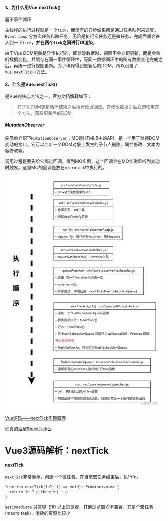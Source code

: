 #### 1、为什么用Vue.nextTick()

基于事件循环

主线程的执行过程就是一个`tick`，而所有的异步结果都是通过任务队列来调度。`Event Loop` 分为宏任务和微任务，无论是执行宏任务还是微任务，完成后都会进入到一下`tick`，**并在两个`tick`之间进行UI渲染**。

由于Vue DOM更新是异步执行的，即修改数据时，视图不会立即更新，而是会监听数据变化，并缓存在同一事件循环中，等同一数据循环中的所有数据变化完成之后，再统一进行视图更新。为了确保得到更新后的DOM，所以设置了 `Vue.nextTick()`方法。

#### 2、什么是Vue.nextTick()

是Vue的核心方法之一，官方文档解释如下：

> 在下次DOM更新循环结束之后执行延迟回调。在修改数据之后立即使用这个方法，获取更新后的DOM。

##### MutationObserver

先简单介绍下`MutationObserver`：MO是HTML5中的API，是一个用于监视DOM变动的接口，它可以监听一个DOM对象上发生的子节点删除、属性修改、文本内容修改等。

调用过程是要先给它绑定回调，得到MO实例，这个回调会在MO实例监听到变动时触发。这里MO的回调是放在`microtask`中执行的。



![未命名.png](media/5ec3a2382fe04183bbc20f98ab2784b6tplv-k3u1fbpfcp-watermark.awebp)

[Vue源码——nextTick实现原理](https://juejin.cn/post/6891309786290192391#heading-6)

[你真的理解$nextTick么](https://juejin.cn/post/6844903843197616136)



# Vue3源码解析：nextTick

#### nextTick

`nextTick`非常简单，创建一个微任务。在当前宏任务结束后，执行fn。

```
function nextTick(fn?: () => void): Promise<void> {
  return fn ? p.then(fn) : p
}
```

`setImmediate` 只兼容 IE10 以上浏览器，其他浏览器均不兼容。其是个宏任务 (macro task)，消耗的资源比较小

